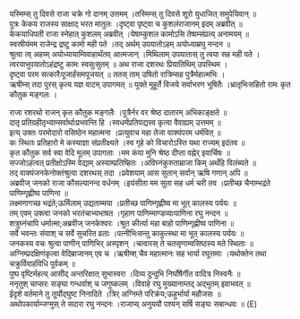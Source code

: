 

  
यस्मिम्स् तु दिवसे राजा चक्रे गो दानम् उत्तमम् ।तस्मिम्स् तु दिवसे शूरो युधाजित् समुपेयिवान्  ॥   
पुत्रः केकय राजस्य साक्षाद् भरत मातुलः ।दृष्ट्वा पृष्ट्वा च कुशलंराजानम् इदम् अब्रवीत्  ॥   
केकयाधिपती राजा स्नेहात् कुशलम् अब्रवीत् ।येषाम्कुशल कामोऽसि तेषाम्संप्रत्य् अनामयम्  ॥   
स्वस्रीयंमम राजेन्द्र द्रष्टु कामो मही पते ।तद् अर्थम् उपयातोऽहम् अयोध्याम्रघु नन्दन  ॥   
श्रुत्वा त्व् अहय्म् अयोध्यायाम्विवाहार्थंतव् आत्मजान् ।मिथिलाम् उपयातास् तु त्वया सह मही पते ।  
त्वरयाभुपयातोऽहंद्रष्टु कामः स्वसुःसुतम्  ॥ अथ राजा दशरथः प्रियातिथिम् उपस्थिम ।  
दृष्ट्वा परम सत्कारैःपूजार्हंसमपूजयत्  ॥ ततस् ताम् उषितो रात्रिम्सह पुत्रैर्महात्मभिः ।  
ऋषीम्स् तदा पुरस् कृत्य यज्ञ वाटम् उपागमत्  ॥ युक्ते मुहूर्ते विजये सर्वाभरण भूषितैः ।भ्रातृभिःसहितो रामः कृत कौतुक मङ्गलः ।  
  
राजा रशरथो राजन् कृत कौतुक मङ्गलैः ।पुत्रैर्नर वर श्रेष्ठ दातारम् अभिकाङ्क्षते  ॥   
दातृ प्रतिग्रहीतृभ्याम्सर्वार्थाःप्रभवन्ति हि ।स्वधर्मंप्रतिपद्यस्व कृत्वा वैवाह्यम् उत्तमम्  ॥   
इत्य् उक्तः परमोदारो वसिष्ठेन महात्मना ।प्रत्युवाच महा तेजा वाक्यंपरम धर्मवित्  ॥   
कः स्थितः प्रतिहारो मे कस्याज्ञा संप्रतीक्ष्यते ।स्व गृहे को विचारोऽस्ति यथा राज्यम् इदंतव  ॥   
कृत कौतुक सर्व स्वा वेदि मूलम् उपागताः ।मम कंया मुनि श्रेष्ठ दीप्ता वह्नेर् इवार्चिषः  ॥   
सज्जोऽहंत्वत् प्रतीक्षोऽस्मि वेद्याम् अस्याम्प्रतिष्हितः ।अविघ्नंकुरुताम्राजा किम् अर्थंहि विलंब्यते  ॥   
तद् वाक्यंजनकेनोक्तंश्रुत्वा दशरथस् तदा ।प्रवेशयाम् आस सुतान् सर्वान् ऋषि गणान् अपि  ॥   
अब्रवीज् जनको राजा कौसल्यानन्द वर्धनम् ।इयंसीता मम सुता सह धर्म चरी तव ।प्रतीच्छ चैनाम्भद्रंते पाणिम्गृह्णीष्व पाणिना  ॥   
लक्ष्मणागच्छ भद्रंते;ऊर्मिलाम् उद्यताम्मया ।प्रतीच्छ पाणिम्गृह्णीष्व मा भूत् कालस्य पर्ययः  ॥   
तम् एवम् उक्त्वा जनको भरतंचाभ्यभाषत ।गृहाण पाणिम्माण्डव्याःपाणिना रघु नन्दन  ॥   
शत्रुघ्नंचापि धर्मात्मा;अब्रवीज् जनकेश्वरः ।श्रुत कीर्त्या महा बाहो पाणिम्गृह्णीष्व पाणिना  ॥   
सर्वे भवन्तः संयाश् च सर्वे सुचरित व्रताः ।पत्नीभिःसन्तु काकुत्स्था मा भूत् कालस्य पर्ययः  ॥   
जनकस्य वचः श्रुत्वा पाणीन् पाणिभिर् अस्पृशन् ।चत्वारस् ते चतसृणाम्वसिष्ठस्य मते स्थिताः  ॥   
अग्निम्प्रदक्षिणंकृत्वा वेदिम्राजानम् एव च ।ऋषीम्श् चैव महात्मानः सह भार्या रघूत्तमाः ।यथोक्तेन तथा चक्रुर्विवाहंविधि पूर्वकम्  ॥   
पुष्प वृष्टिर्महत्य् आसीद् अन्तरिक्षात् सुभास्वरा ।दिव्य दुन्दुभि निर्घोषैर्गीत वादित्र निस्वनैः  ॥   
ननृतुश् चाप्सरः सङ्घा गन्धर्वाश् च जगुष्कलम् ।विवाहे रघु मुख्यानाम्तद् अद्भुतम् इवाभवत्  ॥   
ईदृशे वर्तमाने तु तूर्योद्घुष्ट निनादिते ।त्रिर् अग्निम्ते परिक्रंय;ऊहुर्भार्या महौजसः  ॥   
अथोपकार्याम्जग्मुस् ते सदारा रघु नन्दनः ।राजाप्य् अनुययौ पश्यन् सर्षि सङ्घः सबान्धवः  ॥ (E)  
